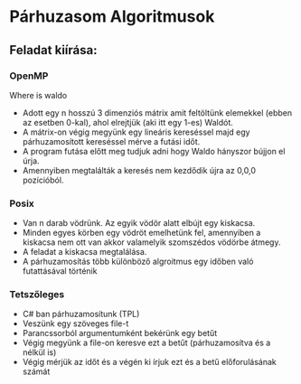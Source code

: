 # Párhuzasom Algoritmusok

## Feladat kiírása:

### OpenMP

Where is waldo

- Adott egy n hosszú 3 dimenziós mátrix amit feltöltünk elemekkel (ebben az esetben 0-kal), ahol elrejtjük (aki itt egy 1-es) Waldót.
- A mátrix-on végig megyünk egy lineáris kereséssel majd egy párhuzamosított kereséssel mérve a futási időt.
- A program futása előtt meg tudjuk adni hogy Waldo hányszor bújjon el úrja.
- Amennyiben megtalálták a keresés nem kezdődik újra az 0,0,0 pozícióból.


 ### Posix
 
 - Van n darab vödrünk. Az egyik vödör alatt elbújt egy kiskacsa.
 - Minden egyes körben egy vödröt emelhetünk fel, amennyiben a kiskacsa nem ott van akkor valamelyik szomszédos vödörbe átmegy.
 - A feladat a kiskacsa megtalálása.
 - A párhuzamosítás több különböző algroitmus egy időben való futattásával történik
 
 ### Tetszőleges
 
 - C# ban párhuzamosítunk (TPL)
 - Veszünk egy szöveges file-t
 - Parancssorból argumentumként bekérünk egy betűt
 - Végig megyünk a file-on keresve ezt a betűt (párhuzamosítva és a nélkül is)
 - Végig mérjük az időt és a végén ki írjuk ezt és a betű előforulásának számát

